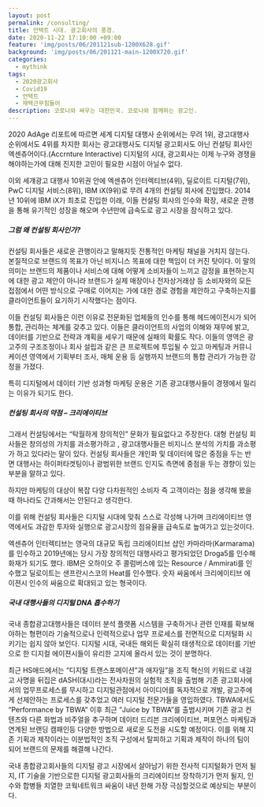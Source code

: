 ```yaml
---
layout: post
permalink: /consulting/
title: 언택트 시대. 광고회사의 풍경.
date: 2020-11-22 17:10:00 +09:00
feature: 'img/posts/06/201121sub-1200X628.gif'
background: 'img/posts/06/201121-main-1200X720.gif'
categories:
  - mythink
tags:
  - 2020광고회사
  - Covid19
  - 언택트
  - 재택근무힘들어
description: 코로나와 싸우는 대한민국. 코로나와 함께하는 광고인.
---
```


2020 AdAge 리포트에 따르면 세계 디지털 대행사 순위에서는 무려 1위, 광고대행사 순위에서도 4위를 차지한 회사는 광고대행사도 디지털 광고회사도 아닌 컨설팅 회사인 엑센츄어이다.(Accrnture Interactive)
디지털의 시대, 광고회사는 이제 누구와 경쟁을 해야하는가에 대해 진지한 고민이 필요한 시점이 아닐수 없다.

이외 세걔광고 대행사 10위권 안에 엑센츄어 인터렉티브(4위), 딜로이트 디지털(7위), PwC 디지털 서비스(8위), IBM iX(9위)로 무려 4개의 컨설팅 회사에 진입했다. 2014년 10위에 IBM iX가 최초로 진입한 이래, 이들 컨설팅 회사의 인수와 확장, 새로운 관행을 통해 유기적인 성장을 해오며 수년만에 급속도로 광고 시장을 잠식하고 있다.

##### 그럼 왜 컨설팅 회사인가?

컨설팅 회사들은 새로운 관행이라고 말해지듯 전통적인 마케팅 채널을 거치지 않는다. 본질적으로 브랜드의 목표가 아닌 비지니스 목표에 대한 책임이 더 커진 탓이다. 이 말의 의미는 브랜드의 제품이나 서비스에 대해 어떻게 소비자들이 느끼고 감정을 표현하는지에 대한 광고 제안이 아니라 브랜드가 실제 매장이나 전자상거래상 등 소비자와의 모든 접점에서 어떤 방식으로 구매로 이어지는 가에 대한 경로 경험을 제안하고 구축하는지를 클라이언트들이 요기하기 시작했다는 점이다.

이들 컨설팅 회사들은 이런 이유로 전문화된 업체들의 인수를 통해 헤드에이전시가 되어 통합, 관리하는 체계를 갖추고 있다. 이들은 클라이언트의 사업의 이해와 재무에 밝고, 데이터를 기반으로 전략과 걔획을 세우기 때문에 실패의 확률도 작다. 이들의 영역은 광고주의 구조조정이나 회사 설립과 같은 큰 프로젝트에 투입될 수 있고 마케팅과 커뮤니케이션 영역에서 기획부터 조사, 매체 운용 등 실행까지 브랜드의 통합 관리가 가능한 강정을 가졌다.

특히 디지털에서 데이터 기반 성과형 마케팅 운용은 기존 광고대행사들이 경쟁에서 밀리는 이유가 되기도 한다.

##### 컨설팅 회사의 약점 – 크리에이티브

그래서 컨설팅에서는 “탁월하게 창의적인” 문화가 필요없다고 주장한다. 대형 컨설팅 회사들은 창의성의 가치를 과소평가하고 , 광고대행사들은 비지니스 분석의 가치를 과소평가 하고 있다라는 말이 있다.
컨설팅 회사들은 개인화 및 데이터에 많은 중점을 두는 반면 대행사는 하이퍼타겟팅이나 광범위한 브랜드 인지도 측면에 중점을 두는 경향이 있는 부분을 말하고 있다.

하지만 마케팅의 대상이 복잡 다양 다차원적인 소비자 즉 고객이라는 점을 생각해 봤을때 하나라도 간과해서는 안된다고 생각한다.

이를 위해 컨설팅 회사들은 디지털 시대에 맞춰 스스로 각성해 나가며 크리에이티브 영역에서도 과감한 투자와 실행으로 광고시장의 점유율을 급속도로 높여가고 있는것이다.

엑센츄어 인터렉티브는 영국의 대규모 독립 크리에이티브 샵인 카마라마(Karmarama)를 인수하고 2019년에는 당시 가장 창의적인 대행사라고 평가되었던 Droga5를 인수해 화재가 되기도 했다. IBM은 오하이오 주 콜럼버스에 있는 Resource / Ammirati를 인수했고 딜로이트는 샌프란시스코의 Heat를 인수했다. 숫자 싸움에서 크리에이티브 에이젼시 인수의 싸움으로 확대되고 있는 형국이다.

##### 국내 대행사들의 디지털 DNA 흡수하기

국내 종합광고대행사들은 데이터 분석 플랫폼 시스템을 구축하거나 관련 인재를 확보해야하는 형편이라 기술적으로나 인력적으로나 업무 프로세스를 전면적으로 디저털화 시키기는 쉽지 않아 보인다. 디지털 시대, 국내든 해외든 확실히 태생적으로 데이터를 기반으로 한 디지컬 에이젼시들이 유리한 고지에 올라서 있는 것이 분명하다.

최근 HS애드에서는 “디지털 트랜스포메이션”과 애자일”을 조직 혁신의 키워드로 내걸고 사명을 뒤집은 dASH(대시)라는 전사차원의 실험적 조직을 출범해 기존 광고회사에서의 업무프로세스를 무시하고 디지털관점에서 아이디어를 독자적으로 개발, 광고주에게 선제안하는 프로세스를 갖추었고 여러 디지털 전문가들을 영입하였다.
TBWA에서도 “Performance by TBWA” 이후 최근 “Juice by TBWA”를 출범시키며 기존 광고 컨텐츠와 다른 화법과 비주얼을 추구하며 데이터 드리븐 크리에이티브, 퍼포먼스 마케팅과 연계된 브랜딩 캠패인등 다양한 방법으로 새로운 도전을 시도할 예정이다. 이를 위해 지존 기획과 제작이라는 이분법적인 조직 구성에서 탈피하고 기획과 제작이 하나의 팀이 되어 브랜드의 문제를 해결해 나간다.

국내 종합광고회사들의 디지털 광고 시장에서 살아남기 위한 전사적 디지털화가 먼저 될지, IT 기술을 기반으로한 디지털 광고회사들의 크리에이티브 장착하기가 먼저 될지, 인수와 합병들 치열한 코웍네트워크 싸움이 내년 한해 가장 극심할것으로 예상되는 부분이다.
